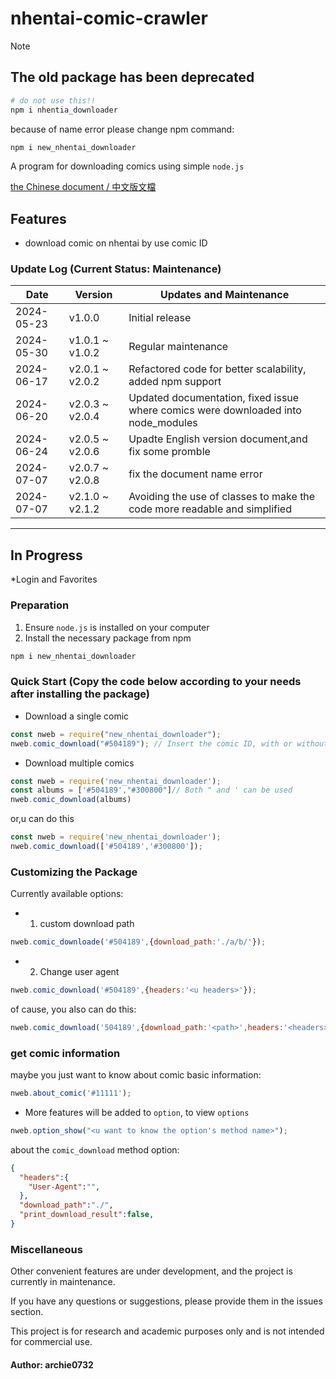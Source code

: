 # nhentai-comic-crawler

>[!Note]  
>
> ## The old package has been deprecated
>
> ```bash
> # do not use this!!
>npm i nhentia_downloader 
>```
>
> because of name error
>please change npm command:
>
> ```bash
> npm i new_nhentai_downloader
>```

A program for downloading comics using simple `node.js`

[the Chinese document / 中文版文檔](./chinese_readme.md)

## Features

* download comic on nhentai by use comic ID

### Update Log (Current Status: Maintenance)

|Date|Version|Updates and Maintenance|
|----|-------|----|
|2024-05-23|v1.0.0|Initial release|
|2024-05-30|v1.0.1 ~ v1.0.2|Regular maintenance|
|2024-06-17|v2.0.1 ~ v2.0.2|Refactored code for better scalability, added npm support|
|2024-06-20|v2.0.3 ~ v2.0.4|Updated documentation, fixed issue where comics were downloaded into node_modules|
|2024-06-24|v2.0.5 ~ v2.0.6|Upadte English version document,and fix some promble|
|2024-07-07|v2.0.7 ~ v2.0.8|fix the document name error|
|2024-07-07|v2.1.0 ~ v2.1.2|Avoiding the use of classes to make the code more readable and simplified|

***

## In Progress

*Login and Favorites

### Preparation

1. Ensure `node.js` is installed on your computer
2. Install the necessary package from npm

```bash
npm i new_nhentai_downloader
```

### Quick Start (Copy the code below according to your needs after installing the package)

* Download a single comic

```js
const nweb = require("new_nhentai_downloader");
nweb.comic_download("#504189"); // Insert the comic ID, with or without the #

```
  
* Download multiple comics

```js
const nweb = require('new_nhentai_downloader');
const albums = ['#504189',"#300800"]// Both " and ' can be used
nweb.comic_download(albums)
```

or,u can do this

```js
const nweb = require('new_nhentai_downloader');
nweb.comic_download(['#504189','#300800']);
```

### Customizing the Package

Currently available options:

* 1. custom download path  

```js
nweb.comic_downloade('#504189',{download_path:'./a/b/'});
```

* 2. Change user agent

```js
nweb.comic_download('#504189',{headers:'<u headers>'});
```

of cause, you also can do this:

```js
nweb.comic_download('504189',{download_path:'<path>',headers:'<headers>'});
```

### get comic information

maybe you just want to know about comic basic information:

```js
nweb.about_comic('#11111');
```

* More features will be added to `option`, to view `options`

```js
nweb.option_show("<u want to know the option's method name>");
```

about the `comic_download` method option:

```json
{
  "headers":{
    "User-Agent":"",
  },
  "download_path":"./",
  "print_download_result":false,
}

```
### Miscellaneous

Other convenient features are under development, and the project is currently in maintenance.

If you have any questions or suggestions, please provide them in the issues section.

This project is for research and academic purposes only and is not intended for commercial use.

#### Author: archie0732
